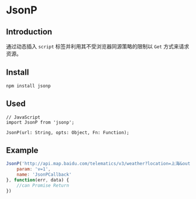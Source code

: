 # JsonP

## Introduction

通过动态插入 `script` 标签并利用其不受浏览器同源策略的限制以 `Get` 方式来请求资源。

## Install

``` text
npm install jsonp
```

## Used

``` JS
// JavaScript
import JsonP from 'jsonp';

JsonP(url: String, opts: Object, Fn: Function);
```

## Example

``` js
JsonP('http://api.map.baidu.com/telematics/v3/weather?location=上海&output=JSON&ak=fDYOMrP456lfGsUlN29lDRxTkszyrQjE&callback=test', {
    param: 'v=1',
    name: 'JsonPCallback'
}, function(err, data) {
    //can Promise Return
})
```

